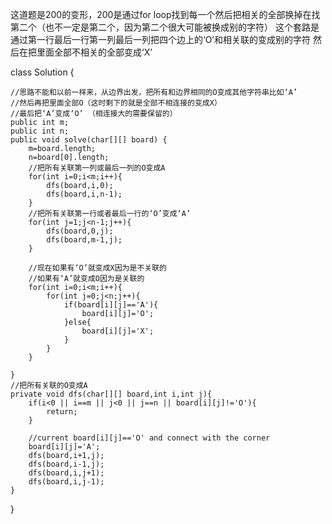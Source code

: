这道题是200的变形，200是通过for loop找到每一个然后把相关的全部换掉在找第二个（也不一定是第二个，因为第二个很大可能被换成别的字符）
这个套路是通过第一行最后一行第一列最后一列把四个边上的‘O’和相关联的变成别的字符
然后在把里面全部不相关的全部变成‘X’

class Solution {

    //思路不能和以前一样来，从边界出发，把所有和边界相同的O变成其他字符串比如‘A’
    //然后再把里面全部O（这时剩下的就是全部不相连接的变成X）
    //最后把‘A’变成‘O’ （相连接大的需要保留的）
    public int m;
    public int n;
    public void solve(char[][] board) {
        m=board.length;
        n=board[0].length;
        //把所有关联第一列或最后一列的O变成A
        for(int i=0;i<m;i++){
            dfs(board,i,0);
            dfs(board,i,n-1);
        }
        //把所有关联第一行或者最后一行的‘O’变成‘A’
        for(int j=1;j<n-1;j++){
            dfs(board,0,j);
            dfs(board,m-1,j);
        }

        //现在如果有‘O’就变成X因为是不关联的
        //如果有‘A’就变成O因为是关联的
        for(int i=0;i<m;i++){
            for(int j=0;j<n;j++){
                if(board[i][j]=='A'){
                    board[i][j]='O';
                }else{
                    board[i][j]='X';
                }
            }
        }
        
    }
    //把所有关联的O变成A
    private void dfs(char[][] board,int i,int j){
        if(i<0 || i==m || j<0 || j==n || board[i][j]!='O'){
            return;
        }

        //current board[i][j]=='O' and connect with the corner
        board[i][j]='A';
        dfs(board,i+1,j);
        dfs(board,i-1,j);
        dfs(board,i,j+1);
        dfs(board,i,j-1);
    }
}
